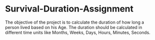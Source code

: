 # Survival-Duration-Assignment
The objective of the project is to calculate the duration of how long a person lived based on his Age. The duration should be calculated in different time units like Months, Weeks, Days, Hours, Minutes, Seconds.
